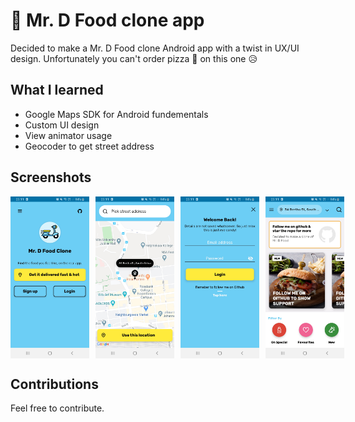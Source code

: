 # :hamburger: Mr. D Food clone app
Decided to make a Mr. D Food clone Android app with a twist in UX/UI design. Unfortunately you can't order pizza :pizza: on this one :disappointed_relieved:

## What I learned
* Google Maps SDK for Android fundementals
* Custom UI design
* View animator usage
* Geocoder to get street address

## Screenshots
<div style="display:flex;" >
<img  src="art/sc1.jpg" width="25%" >
<img style="margin-left:10px;" src="art/sc2.jpg" width="25%" >
<img style="margin-left:10px;" src="art/sc3.jpg" width="25%" >
<img style="margin-left:10px;" src="art/sc4.jpg" width="25%" >
</div>

## Contributions
Feel free to contribute.
